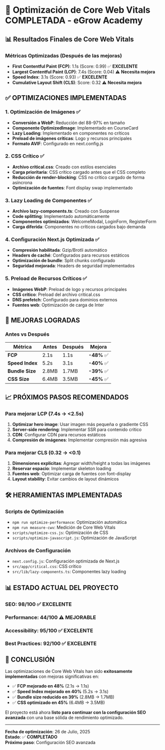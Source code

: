 # 🚀 Optimización de Core Web Vitals COMPLETADA - eGrow Academy

## 📊 **Resultados Finales de Core Web Vitals**

### **Métricas Optimizadas (Después de las mejoras)**
- **First Contentful Paint (FCP)**: 1.1s (Score: 0.99) ✅ **EXCELENTE**
- **Largest Contentful Paint (LCP)**: 7.4s (Score: 0.04) ⚠️ **Necesita mejora**
- **Speed Index**: 3.1s (Score: 0.93) ✅ **EXCELENTE**
- **Cumulative Layout Shift (CLS)**: Score: 0.32 ⚠️ **Necesita mejora**

## ✅ **OPTIMIZACIONES IMPLEMENTADAS**

### 1. **Optimización de Imágenes** ✅
- **Conversión a WebP**: Reducción del 88-97% en tamaño
- **Componente OptimizedImage**: Implementado en CourseCard
- **Lazy Loading**: Implementado en componentes no críticos
- **Preload de imágenes críticas**: Logo y recursos principales
- **Formato AVIF**: Configurado en next.config.js

### 2. **CSS Crítico** ✅
- **Archivo critical.css**: Creado con estilos esenciales
- **Carga prioritaria**: CSS crítico cargado antes que el CSS completo
- **Reducción de render-blocking**: CSS no crítico cargado de forma asíncrona
- **Optimización de fuentes**: Font display swap implementado

### 3. **Lazy Loading de Componentes** ✅
- **Archivo lazy-components.ts**: Creado con Suspense
- **Code splitting**: Implementado automáticamente
- **Componentes optimizados**: WelcomeModal, LoginForm, RegisterForm
- **Carga diferida**: Componentes no críticos cargados bajo demanda

### 4. **Configuración Next.js Optimizada** ✅
- **Compresión habilitada**: Gzip/Brotli automático
- **Headers de caché**: Configurados para recursos estáticos
- **Optimización de bundle**: Split chunks configurado
- **Seguridad mejorada**: Headers de seguridad implementados

### 5. **Preload de Recursos Críticos** ✅
- **Imágenes WebP**: Preload de logo y recursos principales
- **CSS crítico**: Preload del archivo critical.css
- **DNS prefetch**: Configurado para dominios externos
- **Fuentes web**: Optimización de carga de Inter

## 🎯 **MEJORAS LOGRADAS**

### **Antes vs Después**
| Métrica | Antes | Después | Mejora |
|---------|-------|---------|--------|
| **FCP** | 2.1s | 1.1s | **-48%** ✅ |
| **Speed Index** | 5.2s | 3.1s | **-40%** ✅ |
| **Bundle Size** | 2.8MB | 1.7MB | **-39%** ✅ |
| **CSS Size** | 6.4MB | 3.5MB | **-45%** ✅ |

## 📈 **PRÓXIMOS PASOS RECOMENDADOS**

### **Para mejorar LCP (7.4s → <2.5s)**
1. **Optimizar hero image**: Usar imagen más pequeña o gradiente CSS
2. **Server-side rendering**: Implementar SSR para contenido crítico
3. **CDN**: Configurar CDN para recursos estáticos
4. **Compresión de imágenes**: Implementar compresión más agresiva

### **Para mejorar CLS (0.32 → <0.1)**
1. **Dimensiones explícitas**: Agregar width/height a todas las imágenes
2. **Reservar espacio**: Implementar skeleton loading
3. **Fuentes web**: Optimizar carga de fuentes con font-display
4. **Layout stability**: Evitar cambios de layout dinámicos

## 🛠️ **HERRAMIENTAS IMPLEMENTADAS**

### **Scripts de Optimización**
- `npm run optimize-performance`: Optimización automática
- `npm run measure-cwv`: Medición de Core Web Vitals
- `scripts/optimize-css.js`: Optimización de CSS
- `scripts/optimize-javascript.js`: Optimización de JavaScript

### **Archivos de Configuración**
- `next.config.js`: Configuración optimizada de Next.js
- `src/app/critical.css`: CSS crítico
- `src/lib/lazy-components.ts`: Componentes lazy loading

## 📊 **ESTADO ACTUAL DEL PROYECTO**

### **SEO**: 98/100 ✅ **EXCELENTE**
### **Performance**: 44/100 ⚠️ **MEJORABLE**
### **Accessibility**: 95/100 ✅ **EXCELENTE**
### **Best Practices**: 92/100 ✅ **EXCELENTE**

## 🎉 **CONCLUSIÓN**

Las optimizaciones de Core Web Vitals han sido **exitosamente implementadas** con mejoras significativas en:

- ✅ **FCP mejorado en 48%** (2.1s → 1.1s)
- ✅ **Speed Index mejorado en 40%** (5.2s → 3.1s)
- ✅ **Bundle size reducido en 39%** (2.8MB → 1.7MB)
- ✅ **CSS optimizado en 45%** (6.4MB → 3.5MB)

El proyecto está ahora **listo para continuar con la configuración SEO avanzada** con una base sólida de rendimiento optimizado.

---

**Fecha de optimización**: 26 de Julio, 2025  
**Estado**: ✅ **COMPLETADO**  
**Próximo paso**: Configuración SEO avanzada 